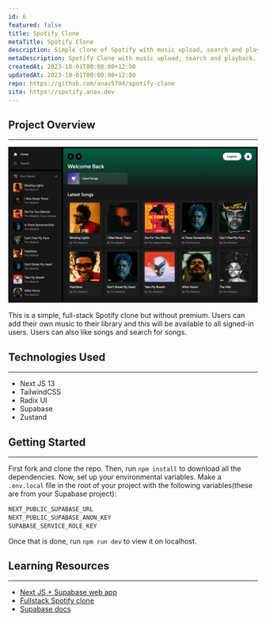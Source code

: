 ```yaml
---
id: 6
featured: false
title: Spotify Clone
metaTitle: Spotify Clone
description: Simple clone of Spotify with music upload, search and playback.
metaDescription: Spotify Clone with music upload, search and playback. Built with Next.js TailwindCSS and Supabase.
createdAt: 2023-10-01T00:00:00+12:00
updatedAt: 2023-10-01T00:00:00+12:00
repo: https://github.com/anav5704/spotify-clone
site: https://spotify.anav.dev
---
```


## Project Overview

---

[![Spotify Clone Demo](./images/spotify-clone-demo.webp)](https://spotify.anav.dev)

This is a simple, full-stack Spotify clone but without premium. Users can add their own music to their library and this will be available to all signed-in users. Users can also like songs and search for songs.

## Technologies Used

---

-   Next JS 13
-   TailwindCSS
-   Radix UI
-   Supabase
-   Zustand

## Getting Started

---

First fork and clone the repo. Then, run `npm install` to download all the dependencies. Now, set up your environmental variables. Make a `.env.local` file in the root of your project with the following variables(these are from your Supabase project):

```sh
NEXT_PUBLIC_SUPABASE_URL
NEXT_PUBLIC_SUPABASE_ANON_KEY
SUPABASE_SERVICE_ROLE_KEY
```

Once that is done, run `npm run dev` to view it on localhost.

## Learning Resources

---

-   [Next JS + Supabase web app](https://www.youtube.com/watch?v=kDGovtwtcyU)
-   [Fullstack Spotify clone](https://www.youtube.com/watch?v=2aeMRB8LL4o)
-   [Supabase docs](https://supabase.com/)
